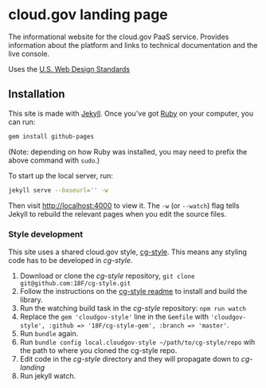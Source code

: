# cloud.gov landing page

The informational website for the cloud.gov PaaS service. Provides information about the platform
and links to technical documentation and the live console.

Uses the [U.S. Web Design Standards](https://playbook.cio.gov/designstandards/)

## Installation
This site is made with [Jekyll](http://www.jekyllrb.com). Once you've got [Ruby](https://www.ruby-lang.org/) on your computer, you can run:

```sh
gem install github-pages
```

(Note: depending on how Ruby was installed, you may need to prefix the above
command with `sudo`.)

To start up the local server, run:

```sh
jekyll serve --baseurl='' -w
```

Then visit [http://localhost:4000](http://localhost:4000) to view it. The `-w`
(or `--watch`) flag tells Jekyll to rebuild the relevant pages when you edit
the source files.

### Style development

This site uses a shared cloud.gov style, [cg-style](https://github.com/18F/cg-style). This means any styling code has to be developed in *cg-style*.

1. Download or clone the *cg-style* repository, `git clone git@github.com:18F/cg-style.git`
2. Follow the instructions on the [cg-style readme](https://github.com/18F/cg-style#install-and-use) to install and build the library.
3. Run the watching build task in the *cg-style* repository: `npm run watch`
4. Replace the `gem 'cloudgov-style'` line in the `Gemfile` with `'cloudgov-style', :github => '18F/cg-style-gem', :branch => 'master'`.
6. Run `bundle` again.
7. Run `bundle config local.cloudgov-style ~/path/to/cg-style/repo` wih the path to where you cloned the cg-style repo.
8. Edit code in the *cg-style* directory and they will propagate down to *cg-landing*
9. Run jekyll watch.
